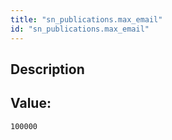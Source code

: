 ```yaml
---
title: "sn_publications.max_email"
id: "sn_publications.max_email"
---
```

## Description



## Value: 
```
100000
```